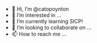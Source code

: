 - 👋 Hi, I’m @catopoynton
- 👀 I’m interested in ...
- 🌱 I’m currently learning SICP!
- 💞️ I’m looking to collaborate on ...
- 📫 How to reach me ...

<!---
catopoynton/catopoynton is a ✨ special ✨ repository because its `README.md` (this file) appears on your GitHub profile.
You can click the Preview link to take a look at your changes.
--->
